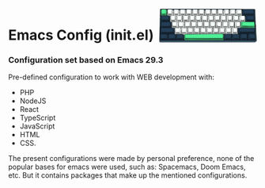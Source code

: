 <img src="./keyboard.png" alt="thumb.png" align="right" width="200px" />

# Emacs Config (init.el)
### Configuration set based on Emacs 29.3


Pre-defined configuration to work with WEB development with:
- PHP
- NodeJS
- React
- TypeScript
- JavaScript
- HTML
- CSS.

The present configurations were made by personal preference, none of the popular bases for emacs were used, such as: Spacemacs, Doom Emacs, etc. But it contains packages that make up the mentioned configurations.
